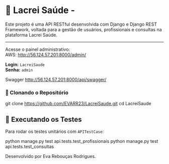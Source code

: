 
# 🚀 Lacrei Saúde - 

Este projeto é uma API RESTful desenvolvida com Django e Django REST Framework, voltada para a gestão de usuários, profissionais e consultas na plataforma Lacrei Saúde.

---

Acesse o painel administrativo:  
AWS: <http://56.124.57.201:8000/admin/>

**Login:** `LacreiSaude`  
**Senha:** `admin`

Swagger
http://56.124.57.201:8000/api/swagger/

### 🔽 Clonando o Repositório

git clone <https://github.com/EVARR23/LacreiSaude.git>
cd LacreiSaude



## 🧪 Executando os Testes

Para rodar os testes unitários com `APITestCase`:

python manage.py test api.tests.test_profissionais
python manage.py test api.tests.test_consultas






Desenvolvido  por Eva Rebouças Rodrigues.
